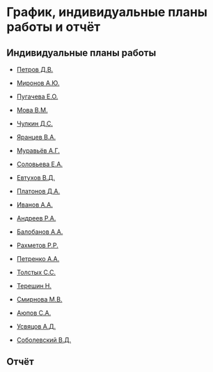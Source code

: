 # График, индивидуальные планы работы и отчёт

## Индивидуальные планы работы

- [Петров Д.В.](Petrov.md)


- [Миронов А.Ю.](Mironov.md)


- [Пугачева Е.О.](Pugacheva.md)


- [Мова В.М.]()


- [Чулкин Д.С.]()


- [Яранцев В.А.](Yarancev.md)


- [Муравьёв А.Г.](muraviov.md)


- [Соловьева Е.А.]()


- [Евтухов В.Д.](Evtukhov.md)


- [Платонов Д.А.]()


- [Иванов А.А.]()


- [Андреев Р.А.](andreevrustem.md)


- [Балобанов А.А.](reports/Balobanov.md)


- [Рахметов Р.Р.](Rakhmetov.md)


- [Петренко А.А.](petrenkoAA.md)


- [Толстых С.С.](Tolstyh.md)


- [Терешин Н.]()


- [Смирнова М.В.](Smirnova.md)


- [Аюпов С.А.]()


- [Усвяцов А.Д.]()


- [Соболевский В.Д.]()


## Отчёт


